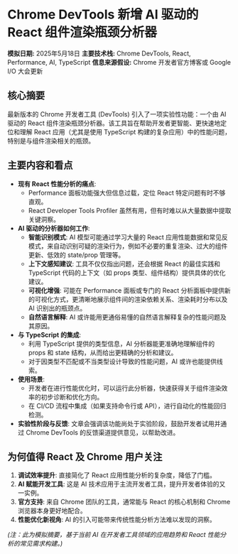 # Chrome DevTools 新增 AI 驱动的 React 组件渲染瓶颈分析器

**模拟日期:** 2025年5月18日
**主要技术栈:** Chrome DevTools, React, Performance, AI, TypeScript
**信息来源假设:** Chrome 开发者官方博客或 Google I/O 大会更新

## 核心摘要

最新版本的 Chrome 开发者工具 (DevTools) 引入了一项实验性功能：一个由 AI 驱动的 React 组件渲染瓶颈分析器。该工具旨在帮助开发者更智能、更快速地定位和理解 React 应用（尤其是使用 TypeScript 构建的复杂应用）中的性能问题，特别是与组件渲染相关的瓶颈。

## 主要内容和看点

*   **现有 React 性能分析的痛点**:
    *   Performance 面板功能强大但信息过载，定位 React 特定问题有时不够直观。
    *   React Developer Tools Profiler 虽然有用，但有时难以从大量数据中提取关键洞察。
*   **AI 驱动的分析器如何工作**:
    *   **智能识别模式**: AI 模型可能通过学习大量的 React 应用性能数据和常见反模式，来自动识别可疑的渲染行为，例如不必要的重复渲染、过大的组件更新、低效的 state/prop 管理等。
    *   **上下文感知建议**: 工具不仅仅指出问题，还会根据 React 的最佳实践和 TypeScript 代码的上下文（如 props 类型、组件结构）提供具体的优化建议。
    *   **可视化增强**: 可能在 Performance 面板或专门的 React 分析面板中提供新的可视化方式，更清晰地展示组件间的渲染依赖关系、渲染耗时分布以及 AI 识别出的瓶颈点。
    *   **自然语言解释**: AI 或许能用更通俗易懂的自然语言解释复杂的性能问题及其原因。
*   **与 TypeScript 的集成**:
    *   利用 TypeScript 提供的类型信息，AI 分析器能更准确地理解组件的 props 和 state 结构，从而给出更精确的分析和建议。
    *   对于因类型不匹配或不当类型设计导致的性能问题，AI 或许也能提供线索。
*   **使用场景**: 
    *   开发者在进行性能优化时，可以运行此分析器，快速获得关于组件渲染效率的初步诊断和优化方向。
    *   在 CI/CD 流程中集成（如果支持命令行或 API），进行自动化的性能回归检测。
*   **实验性阶段与反馈**: 文章会强调该功能尚处于实验阶段，鼓励开发者试用并通过 Chrome DevTools 的反馈渠道提供意见，以帮助改进。

## 为何值得 React 及 Chrome 用户关注

1.  **调试效率提升**: 直接简化了 React 应用性能分析的复杂度，降低了门槛。
2.  **AI 赋能开发工具**: 这是 AI 技术应用于主流开发者工具，提升开发者体验的又一实例。
3.  **官方支持**: 来自 Chrome 团队的工具，通常能与 React 的核心机制和 Chrome 浏览器本身更好地配合。
4.  **性能优化新视角**: AI 的引入可能带来传统性能分析方法难以发现的洞察。

*(注：此为模拟摘要，基于当前 AI 在开发者工具领域的应用趋势和 React 性能分析的常见需求构建。)* 